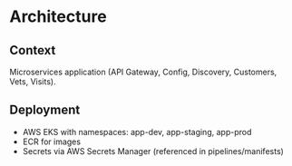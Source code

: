 # Architecture

## Context
Microservices application (API Gateway, Config, Discovery, Customers, Vets, Visits).

## Deployment
- AWS EKS with namespaces: app-dev, app-staging, app-prod
- ECR for images
- Secrets via AWS Secrets Manager (referenced in pipelines/manifests)
